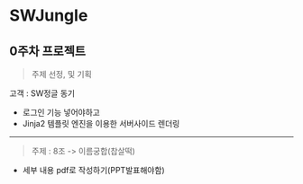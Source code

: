 # SWJungle

## 0주차 프로젝트

> 주제 선정, 및 기획

고객 : SW정글 동기

- 로그인 기능 넣어야하고
- Jinja2 템플릿 엔진을 이용한 서버사이드 렌더링

---

> 주제 : 8조 -> 이름궁합(찹살떡)

- 세부 내용 pdf로 작성하기(PPT발표해야함)
